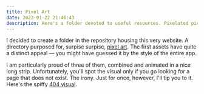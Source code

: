 ```yaml
---
title: Pixel Art
date: 2023-01-22 21:46:43
description: Here's a folder devoted to useful resources. Pixelated pictures for upcoming titles?
---
```


I decided to create a folder in the repository housing this very website. A directory purposed for, surpise surpise, [pixel art](https://github.com/borntofrappe/borntofrappe.github.io/tree/main/pixel-art). The first assets have quite a distinct appeal — you might have guessed it by the style of the entire app.

I am particularly proud of three of them, combined and animated in a nice long strip. Unfortunately, you'll spot the visual only if you go looking for a page that does not exist. The irony. Just for once, however, I'll tip you to it. Here's the spiffy [404 visual](/404).
